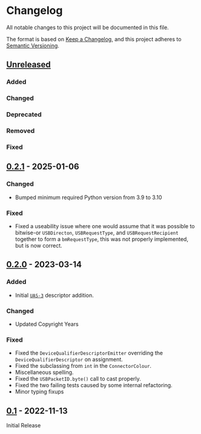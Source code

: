 <!-- markdownlint-disable MD024 -->
# Changelog

All notable changes to this project will be documented in this file.

The format is based on [Keep a Changelog](https://keepachangelog.com/en/1.0.0/),
and this project adheres to [Semantic Versioning](https://semver.org/spec/v2.0.0.html).

<!--
Unreleased template stuff

## [Unreleased]
### Added
### Changed
### Deprecated
### Removed
### Fixed
### Security
-->

## [Unreleased]

### Added

### Changed

### Deprecated

### Removed

### Fixed

## [0.2.1] - 2025-01-06

### Changed

- Bumped minimum required Python version from 3.9 to 3.10

### Fixed

- Fixed a useability issue where one would assume that it was possible to bitwise-or `USBDirecton`, `USBRequestType`, and `USBRequestRecipient` together to form a `bmRequestType`, this was not properly implemented, but is now correct.

## [0.2.0] - 2023-03-14

### Added

- Initial [`UAS-3`](https://standards.incits.org/higherlogic/ws/public/projects/2737/details) descriptor addition.

### Changed

- Updated Copyright Years

### Fixed

- Fixed the `DeviceQualifierDescriptorEmitter` overriding the `DeviceQualifierDescriptor` on assignment.
- Fixed the subclassing from `int` in the `ConnectorColour`.
- Miscellaneous spelling.
- Fixed the `USBPacketID.byte()` call to cast properly.
- Fixed the two failing tests caused by some internal refactoring.
- Minor typing fixups

## [0.1] - 2022-11-13

Initial Release

[Unreleased]: https://github.com/shrine-maiden-heavy-industries/usb-construct/compare/v0.2.1...main
[0.2.1]: https://github.com/shrine-maiden-heavy-industries/usb-construct/compare/v0.2.0...v0.2.1
[0.2.0]: https://github.com/shrine-maiden-heavy-industries/usb-construct/compare/v0.1...v0.2.0
[0.1]: https://github.com/shrine-maiden-heavy-industries/usb-construct/compare/v0.1...main
